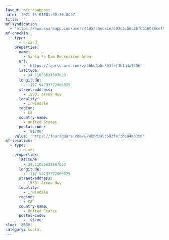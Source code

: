 ```yaml
---
layout: micropubpost
date: '2021-03-01T01:00:38.000Z'
title: ''
mf-syndication:
  - 'https://www.swarmapp.com/user/4195/checkin/603c3cb6c2bfb316078cefb9'
mf-checkin:
  - type:
      - h-card
    properties:
      name:
        - Santa Fe Dam Recreation Area
      url:
        - 'https://foursquare.com/v/4bbd3a5c593fef3b1a4a0356'
      latitude:
        - 34.11056631587023
      longitude:
        - -117.94733372906825
      street-address:
        - 15501 Arrow Hwy
      locality:
        - Irwindale
      region:
        - CA
      country-name:
        - United States
      postal-code:
        - '91706'
    value: 'https://foursquare.com/v/4bbd3a5c593fef3b1a4a0356'
mf-location:
  - type:
      - h-adr
    properties:
      latitude:
        - 34.11056631587023
      longitude:
        - -117.94733372906825
      street-address:
        - 15501 Arrow Hwy
      locality:
        - Irwindale
      region:
        - CA
      country-name:
        - United States
      postal-code:
        - '91706'
slug: '3638'
category: social
---
```

